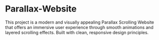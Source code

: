 # Parallax-Website
This project is a modern and visually appealing Parallax Scrolling Website that offers an immersive user experience through smooth animations and layered scrolling effects. Built with clean, responsive design principles.
